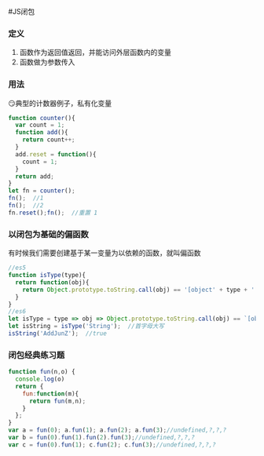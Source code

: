 <!-- 闭包.md -->
#JS闭包
### 定义
1. 函数作为返回值返回，并能访问外层函数内的变量
2. 函数做为参数传入

### 用法
:smirk:典型的计数器例子，私有化变量
```js
function counter(){
  var count = 1;
  function add(){
    return count++;
  }
  add.reset = function(){
    count = 1;
  }
  return add;
}
let fn = counter();
fn();  //1
fn();  //2
fn.reset();fn();  //重置 1
```

### 以闭包为基础的偏函数
有时候我们需要创建基于某一变量为以依赖的函数，就叫偏函数
```js
//es5
function isType(type){
  return function(obj){
    return Object.prototype.toString.call(obj) == '[object' + type + ' ]'
  }
}
//es6
let isType = type => obj => Object.prototype.toString.call(obj) == `[object ${type}]`
let isString = isType('String');  //首字母大写
isString('AddJunZ');  //true
```

### 闭包经典练习题
```js
function fun(n,o) {
  console.log(o)
  return {
    fun:function(m){
      return fun(m,n);
    }
  };
}
var a = fun(0); a.fun(1); a.fun(2); a.fun(3);//undefined,?,?,?
var b = fun(0).fun(1).fun(2).fun(3);//undefined,?,?,?
var c = fun(0).fun(1); c.fun(2); c.fun(3);//undefined,?,?,?
```